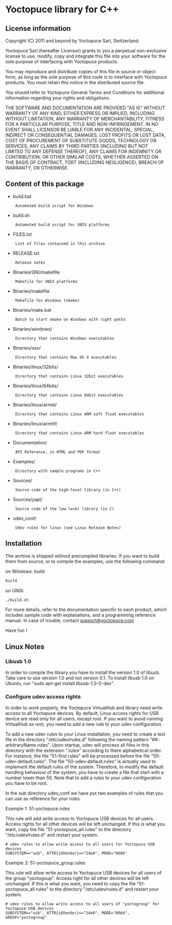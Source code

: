 Yoctopuce library for C++
=========================

## License information

Copyright (C) 2011 and beyond by Yoctopuce Sarl, Switzerland.

Yoctopuce Sarl (hereafter Licensor) grants to you a perpetual
non-exclusive license to use, modify, copy and integrate this
file into your software for the sole purpose of interfacing
with Yoctopuce products.

You may reproduce and distribute copies of this file in
source or object form, as long as the sole purpose of this
code is to interface with Yoctopuce products. You must retain
this notice in the distributed source file.

You should refer to Yoctopuce General Terms and Conditions
for additional information regarding your rights and
obligations.

THE SOFTWARE AND DOCUMENTATION ARE PROVIDED "AS IS" WITHOUT
WARRANTY OF ANY KIND, EITHER EXPRESS OR IMPLIED, INCLUDING
WITHOUT LIMITATION, ANY WARRANTY OF MERCHANTABILITY, FITNESS
FOR A PARTICULAR PURPOSE, TITLE AND NON-INFRINGEMENT. IN NO
EVENT SHALL LICENSOR BE LIABLE FOR ANY INCIDENTAL, SPECIAL,
INDIRECT OR CONSEQUENTIAL DAMAGES, LOST PROFITS OR LOST DATA,
COST OF PROCUREMENT OF SUBSTITUTE GOODS, TECHNOLOGY OR
SERVICES, ANY CLAIMS BY THIRD PARTIES (INCLUDING BUT NOT
LIMITED TO ANY DEFENSE THEREOF), ANY CLAIMS FOR INDEMNITY OR
CONTRIBUTION, OR OTHER SIMILAR COSTS, WHETHER ASSERTED ON THE
BASIS OF CONTRACT, TORT (INCLUDING NEGLIGENCE), BREACH OF
WARRANTY, OR OTHERWISE.

## Content of this package

 * build.bat

 		Automated build script for Windows

 * build.sh

 		Automated build script for UNIX platforms

 * FILES.txt

 		List of files contained in this archive

 * RELEASE.txt

 		Release notes

 * Binaries/GNUmakefile

 		Makefile for UNIX platforms

 * Binaries/makefile

 		Makefile for Windows (nmake)

 * Binaries/make.bat

 		Batch to start nmake on Windows with right paths

 * Binaries/windows/

 		Directory that contains Windows executables

 * Binaries/osx/

 		Directory that contains Max OS X executables

 * Binaries/linux/32bits/

 		Directory that contains Linux 32bit executables

 * Binaries/linux/64bits/

 		Directory that contains Linux 64bit executables

 * Binaries/linux/armel/

 		Directory that contains Linux ARM soft float executables

 * Binaries/linux/armhf/

 		Directory that contains Linux ARM hard float executables

 * Documentation/

 		API Reference, in HTML and PDF format

 * Examples/

 		Directory with sample programs in C++

 * Sources/

 		Source code of the high-level library (in C++)

 * Sources/yapi/

 		Source code of the low-level library (in C)

 * udev_conf/

 		Udev rules for linux (see Linux Release Notes)


## Installation

The archive is shipped without precompiled libraries. If you want to build
them from source, or to compile the examples, use the following command:

on Windows: build
```bash
build
```
on UNIX:
```bash
./build.sh
```

For more details, refer to the documentation specific to each product, which
includes sample code with explanations, and a programming reference manual.
In case of trouble, contact support@yoctopuce.com

Have fun !


## Linux Notes

### Libusb 1.0

In order to compile the library you have to install the version 1.0 of libusb.
Take care to use version 1.0 and not version 0.1. To install libusb 1.0 on
Ubuntu, run "sudo apt-get install libusb-1.0-0-dev".


### Configure udev access rights

In order to work properly, the Yoctopuce VirtualHub and library need write
access to all Yoctopuce devices. By default, Linux access rights for USB
device are read only for all users, except root. If you want to avoid running
VirtualHub as root, you need to add a new rule to your udev configuration.

To add a new udev rules to your Linux installation, you need to create a text
file in the directory "/etc/udev/rules.d" following the naming pattern "##-
arbitraryName.rules". Upon startup, udev will process all files in this
directory with the extension ".rules" according to there alphabetical order.
For instance, the file "51-first.rules" will be processed before  the file "50-
udev-default.rules". The file "50-udev-default.rules" is actually used to
implement the default rules of the system. Therefore, to modify the default
handling behaviour of the system, you have to create a file that start with a
number lower than 50. Note that to add a rules to your udev configuration you
have to be root.

In the sub directory udev_conf we have put two examples of rules that you can
use as reference for your rules.

Example 1: 51-yoctopuce.rules

This rule will add write access to Yoctopuce USB devices for all users. Access
rights for all other devices will be left unchanged. If this is what you want,
copy the file "51-yoctopuce_all.rules" to the directory  "/etc/udev/rules.d"
and restart your system.

    # udev rules to allow write access to all users for Yoctopuce USB devices
    SUBSYSTEM=="usb", ATTR{idVendor}=="24e0", MODE="0666"

Example 2: 51-yoctopuce_group.rules

This rule will allow write access to Yoctopuce USB devices for all users of
the group "yoctogoup". Access right for all other devices will be left
unchanged. If this is what you want, you need to copy the file "51-
yoctopuce_all.rules" to the directory  "/etc/udev/rules.d" and restart your
system.

    # udev rules to allow write access to all users of "yoctogroup" for Yoctopuce USB devices
    SUBSYSTEM=="usb", ATTR{idVendor}=="24e0", MODE="0664",  GROUP="yoctogroup"

